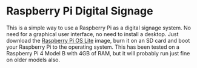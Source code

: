 # Raspberry Pi Digital Signage

This is a simple way to use a Raspberry Pi as a digital signage system. No need for a graphical user interface, no need to install a desktop. Just download the [Raspberry Pi OS Lite](https://www.raspberrypi.com/software/operating-systems/) image, burn it on an SD card and boot your Raspberry Pi to the operating system. This has been tested on a Raspberry Pi 4 Model B with 4GB of RAM, but it will probably run just fine on older models also.
